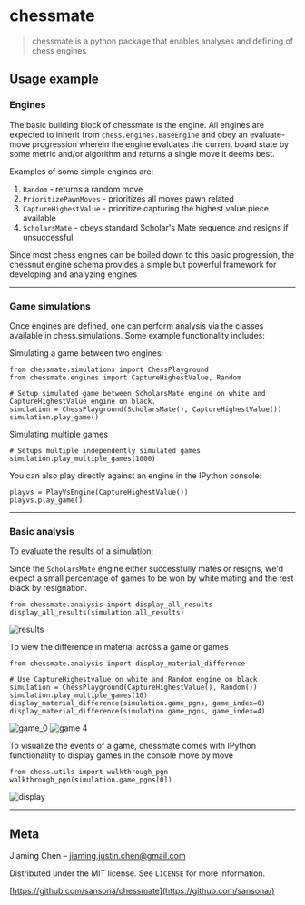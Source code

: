 # chessmate
> chessmate is a python package that enables analyses and defining of chess engines

## Usage example

### Engines
The basic building block of chessmate is the engine. All engines are expected to inherit
from ```chess.engines.BaseEngine``` and obey an evaluate-move progression wherein the engine evaluates the current board
state by some metric and/or algorithm and returns a single move it deems best.

Examples of some simple engines are:
  1. ```Random``` - returns a random move
  2. ```PrioritizePawnMoves``` - prioritizes all moves pawn related 
  3. ```CaptureHighestValue``` - prioritize capturing the highest value piece available
  4. ```ScholarsMate``` - obeys standard Scholar's Mate sequence and resigns if unsuccessful
  
Since most chess engines can be boiled down to this basic progression, the chessnut engine schema provides a simple but
powerful framework for developing and analyzing engines

---
### Game simulations
Once engines are defined, one can perform analysis via the classes available in chess.simulations. Some example functionality includes:

Simulating a game between two engines:

``` 
from chessmate.simulations import ChessPlayground
from chessmate.engines import CaptureHighestValue, Random

# Setup simulated game between ScholarsMate engine on white and CaptureHighestValue engine on black.
simulation = ChessPlayground(ScholarsMate(), CaptureHighestValue())
simulation.play_game()
```

Simulating multiple games
```
# Setups multiple independently simulated games
simulation.play_multiple_games(1000)
```

You can also play directly against an engine in the IPython console:
```
playvs = PlayVsEngine(CaptureHighestValue())
playvs.play_game()
```

---
### Basic analysis

To evaluate the results of a simulation:

Since the ```ScholarsMate``` engine either successfully mates or resigns, we'd expect a small percentage of games to be won by white mating and the rest black by resignation.
```
from chessmate.analysis import display_all_results
display_all_results(simulation.all_results)
```
![results](https://user-images.githubusercontent.com/17757035/82768134-f3b2b880-9de1-11ea-9b96-8a3be118fb80.png)

To view the difference in material across a game or games
```
from chessmate.analysis import display_material_difference

# Use CaptureHighestvalue on white and Random engine on black
simulation = ChessPlayground(CaptureHighestValue(), Random())
simulation.play_multiple_games(10)
display_material_difference(simulation.game_pgns, game_index=0)
display_material_difference(simulation.game_pgns, game_index=4)
```
![game_0](https://user-images.githubusercontent.com/17757035/82768042-21e3c880-9de1-11ea-98a9-6c7804a37113.png)
![game 4](https://user-images.githubusercontent.com/17757035/82768041-214b3200-9de1-11ea-83b7-9439652ac777.png)

To visualize the events of a game, chessmate comes with IPython functionality to display games in the console move by move
```
from chess.utils import walkthrough_pgn
walkthrough_pgn(simulation.game_pgns[0])
```
![display](https://user-images.githubusercontent.com/17757035/82768462-07f7b500-9de4-11ea-83ec-97975e9e9017.png)

---
## Meta
Jiaming Chen –  jiaming.justin.chen@gmail.com

Distributed under the MIT license. See ``LICENSE`` for more information.

[https://github.com/sansona/chessmate](https://github.com/sansona/)
